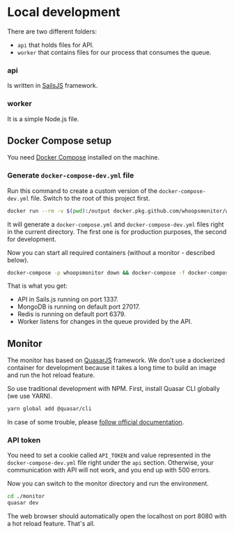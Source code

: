 # Local development
There are two different folders:

-  `api` that holds files for API.
-  `worker` that contains files for our process that consumes the queue.

### api
Is written in [SailsJS](https://sailsjs.com) framework.

### worker
It is a simple Node.js file.

## Docker Compose setup
You need [Docker Compose](https://docs.docker.com/compose/) installed on the machine.

### Generate `docker-compose-dev.yml` file
Run this command to create a custom version of the `docker-compose-dev.yml` file. Switch to the root of this project first.

```bash
docker run --rm -v $(pwd):/output docker.pkg.github.com/whoopsmonitor/whoopsmonitor/installer:latest
```

It will generate a `docker-compose.yml` and `docker-compose-dev.yml` files right in the current directory. The first one is for production purposes, the second for development.

Now you can start all required containers (without a monitor - described below).

```sh
docker-compose -p whoopsmonitor down && docker-compose -f docker-compose-dev.yml -p whoopsmonitor up
```

That is what you get:

 - API in Sails.js running on port 1337.
 - MongoDB is running on default port 27017.
 - Redis is running on default port 6379.
 - Worker listens for changes in the queue provided by the API.

## Monitor
The monitor has based on [QuasarJS](https://quasar.dev) framework. We don't use a dockerized container for development because it takes a long time to build an image and run the hot reload feature.

So use traditional development with NPM. First, install Quasar CLI globally (we use YARN).

```bash
yarn global add @quasar/cli
```

In case of some trouble, please [follow official documentation](https://quasar.dev/quasar-cli/installation).

### API token
You need to set a cookie called `API_TOKEN` and value represented in the `docker-compose-dev.yml` file right under the `api` section.
Otherwise, your communication with API will not work, and you end up with 500 errors.

Now you can switch to the monitor directory and run the environment.

```bash
cd ./monitor
quasar dev
```

The web browser should automatically open the localhost on port 8080 with a hot reload feature. That's all.
